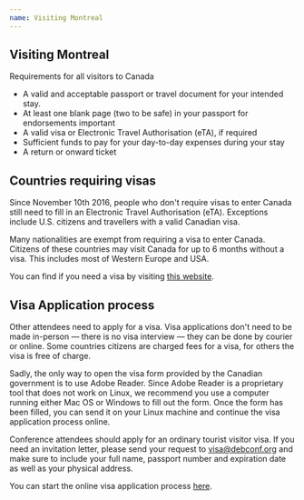 ```yaml
---
name: Visiting Montreal
---
```

Visiting Montreal
-----------------

Requirements for all visitors to Canada

* A valid and acceptable passport or travel document for your intended stay.
* At least one blank page (two to be safe) in your passport for endorsements
  important
* A valid visa or Electronic Travel Authorisation (eTA), if required
* Sufficient funds to pay for your day-to-day expenses during your stay
* A return or onward ticket

Countries requiring visas
-------------------------

Since November 10th 2016, people who don't require visas to enter Canada still
need to fill in an Electronic Travel Authorisation (eTA). Exceptions include
U.S. citizens and travellers with a valid Canadian visa.

Many nationalities are exempt from requiring a visa to enter Canada. Citizens of
these countries may visit Canada for up to 6 months without a visa. This
includes most of Western Europe and USA.

You can find if you need a visa by visiting [this website](http://www.cic.gc.ca/english/visit/visas-all.asp).

Visa Application process
------------------------

Other attendees need to apply for a visa. Visa applications don't need to be
made in-person — there is no visa interview — they can be done by courier or
online. Some countries citizens are charged fees for a visa, for others the visa
is free of charge.

Sadly, the only way to open the visa form provided by the Canadian government is
to use Adobe Reader. Since Adobe Reader is a proprietary tool that does not work
on Linux, we recommend you use a computer running either Mac OS or Windows to
fill out the form. Once the form has been filled, you can send it on your Linux
machine and continue the visa application process online.

Conference attendees should apply for an ordinary tourist visitor visa. If you
need an invitation letter, please send your request to visa@debconf.org and make
sure to include your full name, passport number and expiration date as well as
your physical address.

You can start the online visa application process [here](http://onlineservices-servicesenligne.cic.gc.ca/eapp/eapp.do).
